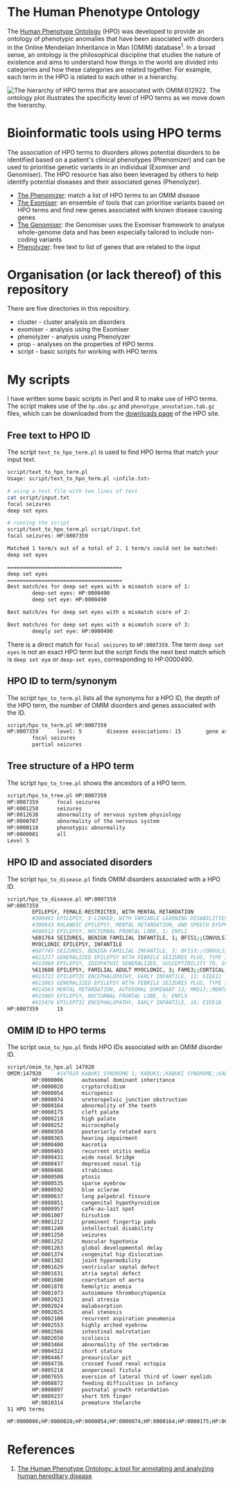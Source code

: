 # The Human Phenotype Ontology

The [Human Phenotype Ontology](http://human-phenotype-ontology.github.io/) (HPO) was developed to provide an ontology of phenotypic anomalies that have been associated with disorders in the Online Mendelian Inheritance in Man (OMIM) database<sup>1</sup>. In a broad sense, an ontology is the philosophical discipline that studies the nature of existence and aims to understand how things in the world are divided into categories and how these categories are related together. For example, each term in the HPO is related to each other in a hierarchy.

![The hierarchy of HPO terms that are associated with OMIM:612922. The ontology plot illustrates the specificity level of HPO terms as we move down the hierarchy.](prop/image/612922.png)

# Bioinformatic tools using HPO terms

The association of HPO terms to disorders allows potential disorders to be identified based on a patient's clinical phenotypes (Phenomizer) and can be used to prioritise genetic variants in an individual (Exomiser and Genomiser). The HPO resource has also been leveraged by others to help identify potential diseases and their associated genes (Phenolyzer).

* [The Phenomizer](http://compbio.charite.de/phenomizer/): match a list of HPO terms to an OMIM disease
* [The Exomiser](http://www.sanger.ac.uk/science/tools/exomiser): an ensemble of tools that can prioritise variants based on HPO terms and find new genes associated with known disease causing genes
* [The Genomiser](http://exomiser.github.io/Exomiser/manual/7/quickstart/#genomiser): the Genomiser uses the Exomiser framework to analyse whole-genome data and has been especially tailored to include non-coding variants
* [Phenolyzer](http://phenolyzer.usc.edu/): free text to list of genes that are related to the input

# Organisation (or lack thereof) of this repository

There are five directories in this repository.

* cluster - cluster analysis on disorders
* exomiser - analysis using the Exomiser
* phenolyzer - analysis using Phenolyzer
* prop - analyses on the properties of HPO terms
* script - basic scripts for working with HPO terms

# My scripts

I have written some basic scripts in Perl and R to make use of HPO terms. The script makes use of the `hp.obo.gz` and `phenotype_annotation.tab.gz` files, which can be downloaded from the [downloads page](http://human-phenotype-ontology.github.io/downloads.html) of the HPO site.

## Free text to HPO ID

The script `text_to_hpo_term.pl` is used to find HPO terms that match your input text.

```bash
script/text_to_hpo_term.pl 
Usage: script/text_to_hpo_term.pl <infile.txt>

# using a test file with two lines of text
cat script/input.txt 
focal seizures
deep set eyes

# running the script
script/text_to_hpo_term.pl script/input.txt 
focal seizures: HP:0007359

Matched 1 term/s out of a total of 2. 1 term/s could not be matched:
deep set eyes

=====================================
deep set eyes
=====================================
Best match/es for deep set eyes with a mismatch score of 1:
        deep-set eyes: HP:0000490
        deep set eye: HP:0000490

Best match/es for deep set eyes with a mismatch score of 2:

Best match/es for deep set eyes with a mismatch score of 3:
        deeply set eye: HP:0000490
```

There is a direct match for `focal seizures` to `HP:0007359`. The term `deep set eyes` is not an exact HPO term but the script finds the next best match which is `deep set eye` or `deep-set eyes`, corresponding to HP:0000490.

## HPO ID to term/synonym

The script `hpo_to_term.pl` lists all the synonyms for a HPO ID, the depth of the HPO term, the number of OMIM disorders and genes  associated with the ID.

```bash
script/hpo_to_term.pl HP:0007359
HP:0007359      level: 5        disease associations: 15        gene associations: 42
        focal seizures
        partial seizures
```

## Tree structure of a HPO term

The script `hpo_to_tree.pl` shows the ancestors of a HPO term.

```bash
script/hpo_to_tree.pl HP:0007359
HP:0007359      focal seizures
HP:0001250      seizures
HP:0012638      abnormality of nervous system physiology
HP:0000707      abnormality of the nervous system
HP:0000118      phenotypic abnormality
HP:0000001      all
Level 5
```

## HPO ID and associated disorders

The script `hpo_to_disease.pl` finds OMIM disorders associated with a HPO ID.

```bash
script/hpo_to_disease.pl HP:0007359
HP:0007359
        EPILEPSY, FEMALE-RESTRICTED, WITH MENTAL RETARDATION
        #300491 EPILEPSY, X-LINKED, WITH VARIABLE LEARNING DISABILITIES AND BEHAVIORDISORDERS
        #300643 ROLANDIC EPILEPSY, MENTAL RETARDATION, AND SPEECH DYSPRAXIA, X-LINKED;RESDX
        #600513 EPILEPSY, NOCTURNAL FRONTAL LOBE, 1; ENFL1
        %601764 SEIZURES, BENIGN FAMILIAL INFANTILE, 1; BFIS1;;CONVULSIONS, BENIGN FAMILIAL INFANTILE, 1; BFIC1
        MYOCLONIC EPILEPSY, INFANTILE
        #607745 SEIZURES, BENIGN FAMILIAL INFANTILE, 3; BFIS3;;CONVULSIONS, BENIGN FAMILIAL INFANTILE, 3; BFIC3;;SEIZURES, BENIGN FAMILIAL NEONATAL-INFANTILE; BFNIS
        #611277 GENERALIZED EPILEPSY WITH FEBRILE SEIZURES PLUS, TYPE 3; GEFSP3;;GEFS+, TYPE 3; GEFS+3FEBRILE SEIZURES, FAMILIAL, 8, INCLUDED; FEB8, INCLUDED
        #613060 EPILEPSY, IDIOPATHIC GENERALIZED, SUSCEPTIBILITY TO, 10; EIG10GENERALIZED EPILEPSY WITH FEBRILE SEIZURES PLUS, TYPE 5, SUSCEPTIBILITYTO, INCLUDED; GEFS5, INCLUDED;;GEFS+, TYPE 5, SUSCEPTIBILITY TO, INCLUDED;;GEFS+5, SUSCEPTIBILITY TO, INCLUDED;;GEFSP5, SUSCEPTIBILITY TO, INCLUDED;;EPILEPSY, JUVENILE MYOCLONIC, SUSCEPTIBILITY TO, 7, INCLUDED; EJM7,INCLUDED
        %613608 EPILEPSY, FAMILIAL ADULT MYOCLONIC, 3; FAME3;;CORTICAL MYOCLONIC TREMOR WITH EPILEPSY, FAMILIAL, 3; FCMTE3
        #613722 EPILEPTIC ENCEPHALOPATHY, EARLY INFANTILE, 12; EIEE12
        #613863 GENERALIZED EPILEPSY WITH FEBRILE SEIZURES PLUS, TYPE 7; GEFSP7;;GEFS+, TYPE 7; GEFS+7FEBRILE SEIZURES, FAMILIAL, 3B, INCLUDED; FEB3B, INCLUDED
        #614563 MENTAL RETARDATION, AUTOSOMAL DOMINANT 13; MRD13;;MENTAL RETARDATION, AUTOSOMAL DOMINANT, 13, WITH NEURONAL MIGRATIONDEFECTS
        #615005 EPILEPSY, NOCTURNAL FRONTAL LOBE, 5; ENFL5
        #615476 EPILEPTIC ENCEPHALOPATHY, EARLY INFANTILE, 18; EIEE18
HP:0007359      15
```

## OMIM ID to HPO terms

The script `omim_to_hpo.pl` finds HPO IDs associated with an OMIM disorder ID.

```bash
script/omim_to_hpo.pl 147920
OMIM:147920     #147920 KABUKI SYNDROME 1; KABUK1;;KABUKI SYNDROME;;KABUKI MAKE-UP SYNDROME; KMS;;NIIKAWA-KUROKI SYNDROME
        HP:0000006      autosomal dominant inheritance
        HP:0000028      cryptorchidism
        HP:0000054      micropenis
        HP:0000074      ureteropelvic junction obstruction
        HP:0000164      abnormality of the teeth
        HP:0000175      cleft palate
        HP:0000218      high palate
        HP:0000252      microcephaly
        HP:0000358      posteriorly rotated ears
        HP:0000365      hearing impairment
        HP:0000400      macrotia
        HP:0000403      recurrent otitis media
        HP:0000431      wide nasal bridge
        HP:0000437      depressed nasal tip
        HP:0000486      strabismus
        HP:0000508      ptosis
        HP:0000535      sparse eyebrow
        HP:0000592      blue sclerae
        HP:0000637      long palpebral fissure
        HP:0000851      congenital hypothyroidism
        HP:0000957      cafe-au-lait spot
        HP:0001007      hirsutism
        HP:0001212      prominent fingertip pads
        HP:0001249      intellectual disability
        HP:0001250      seizures
        HP:0001252      muscular hypotonia
        HP:0001263      global developmental delay
        HP:0001374      congenital hip dislocation
        HP:0001382      joint hypermobility
        HP:0001629      ventricular septal defect
        HP:0001631      atria septal defect
        HP:0001680      coarctation of aorta
        HP:0001878      hemolytic anemia
        HP:0001973      autoimmune thrombocytopenia
        HP:0002023      anal atresia
        HP:0002024      malabsorption
        HP:0002025      anal stenosis
        HP:0002100      recurrent aspiration pneumonia
        HP:0002553      highly arched eyebrow
        HP:0002566      intestinal malrotation
        HP:0002650      scoliosis
        HP:0003468      abnormality of the vertebrae
        HP:0004322      short stature
        HP:0004467      preauricular pit
        HP:0004736      crossed fused renal ectopia
        HP:0005218      anoperineal fistula
        HP:0007655      eversion of lateral third of lower eyelids
        HP:0008872      feeding difficulties in infancy
        HP:0008897      postnatal growth retardation
        HP:0009237      short 5th finger
        HP:0010314      premature thelarche
51 HPO terms

HP:0000006;HP:0000028;HP:0000054;HP:0000074;HP:0000164;HP:0000175;HP:0000218;HP:0000252;HP:0000358;HP:0000365;HP:0000400;HP:0000403;HP:0000431;HP:0000437;HP:0000486;HP:0000508;HP:0000535;HP:0000592;HP:0000637;HP:0000851;HP:0000957;HP:0001007;HP:0001212;HP:0001249;HP:0001250;HP:0001252;HP:0001263;HP:0001374;HP:0001382;HP:0001629;HP:0001631;HP:0001680;HP:0001878;HP:0001973;HP:0002023;HP:0002024;HP:0002025;HP:0002100;HP:0002553;HP:0002566;HP:0002650;HP:0003468;HP:0004322;HP:0004467;HP:0004736;HP:0005218;HP:0007655;HP:0008872;HP:0008897;HP:0009237;HP:0010314;

```

# References

1. [The Human Phenotype Ontology: a tool for annotating and analyzing human hereditary disease](https://www.ncbi.nlm.nih.gov/pubmed/18950739)

